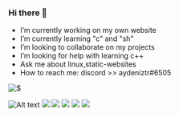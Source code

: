 ### Hi there 👋

- I’m currently working on my own website
- I’m currently learning "c" and "sh"
- I’m looking to collaborate on my projects
- I’m looking for help with learning c++
- Ask me about linux,static-websites
- How to reach me: discord >> aydeniztr#6505

![$](https://github-readme-stats.vercel.app/api?username=Aydeniztr&hide_border=true&show_icons=true&theme=tokyonight)

![Alt text](https://spotify-recently-played-readme.vercel.app/api?user=31mv4d4jgmfruly4n4nuqxya2iuy&width=1000&count=4)
![](https://github-profile-summary-cards.vercel.app/api/cards/profile-details?username=HTG-YT&theme=tokyonight)
![](https://github-profile-summary-cards.vercel.app/api/cards/repos-per-language?username=HTG-YT&theme=tokyonight)
![](https://github-profile-summary-cards.vercel.app/api/cards/most-commit-language?username=HTG-YT&theme=tokyonight)
![](https://github-profile-summary-cards.vercel.app/api/cards/stats?username=HTG-YT&theme=tokyonight)
![](https://github-profile-summary-cards.vercel.app/api/cards/productive-time?username=HTG-YT&theme=tokyonight)
<!--

**Aydeniztr/Aydeniztr** is a ✨ _special_ ✨ repository because its `README.md` (this file) appears on your GitHub profile.

Here are some ideas to get you started:
 

-->
